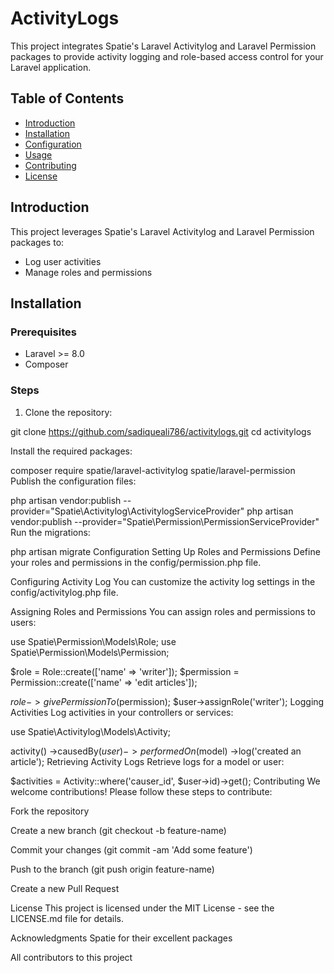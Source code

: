 # ActivityLogs

This project integrates Spatie's Laravel Activitylog and Laravel Permission packages to provide activity logging and role-based access control for your Laravel application.

## Table of Contents

- [Introduction](#introduction)
- [Installation](#installation)
- [Configuration](#configuration)
- [Usage](#usage)
- [Contributing](#contributing)
- [License](#license)

## Introduction

This project leverages Spatie's Laravel Activitylog and Laravel Permission packages to:
- Log user activities
- Manage roles and permissions

## Installation

### Prerequisites

- Laravel >= 8.0
- Composer

### Steps

1. Clone the repository:


git clone https://github.com/sadiqueali786/activitylogs.git
cd activitylogs

Install the required packages:


composer require spatie/laravel-activitylog spatie/laravel-permission
Publish the configuration files:


php artisan vendor:publish --provider="Spatie\Activitylog\ActivitylogServiceProvider"
php artisan vendor:publish --provider="Spatie\Permission\PermissionServiceProvider"
Run the migrations:


php artisan migrate
Configuration
Setting Up Roles and Permissions
Define your roles and permissions in the config/permission.php file.

Configuring Activity Log
You can customize the activity log settings in the config/activitylog.php file.


Assigning Roles and Permissions
You can assign roles and permissions to users:


use Spatie\Permission\Models\Role;
use Spatie\Permission\Models\Permission;

$role = Role::create(['name' => 'writer']);
$permission = Permission::create(['name' => 'edit articles']);

$role->givePermissionTo($permission);
$user->assignRole('writer');
Logging Activities
Log activities in your controllers or services:


use Spatie\Activitylog\Models\Activity;

activity()
    ->causedBy($user)
    ->performedOn($model)
    ->log('created an article');
Retrieving Activity Logs
Retrieve logs for a model or user:


$activities = Activity::where('causer_id', $user->id)->get();
Contributing
We welcome contributions! Please follow these steps to contribute:

Fork the repository

Create a new branch (git checkout -b feature-name)

Commit your changes (git commit -am 'Add some feature')

Push to the branch (git push origin feature-name)

Create a new Pull Request

License
This project is licensed under the MIT License - see the LICENSE.md file for details.

Acknowledgments
Spatie for their excellent packages

All contributors to this project
